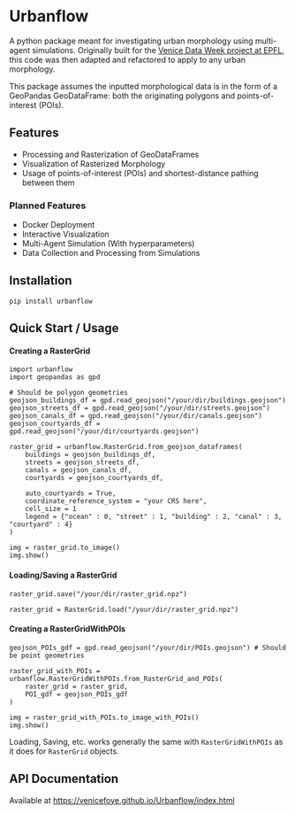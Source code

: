 # Urbanflow
A python package meant for investigating urban morphology using multi-agent simulations. Originally built for the [Venice Data Week project at EPFL](https://parcelsofvenice.epfl.ch/activities/venice-data-week-2025), this code was then adapted and refactored to apply to any urban morphology.

This package assumes the inputted morphological data is in the form of a GeoPandas GeoDataFrame: both the originating polygons and points-of-interest (POIs).

## Features

- Processing and Rasterization of GeoDataFrames
- Visualization of Rasterized Morphology
- Usage of points-of-interest (POIs) and shortest-distance pathing between them

### Planned Features
- Docker Deployment
- Interactive Visualization
- Multi-Agent Simulation (With hyperparameters)
- Data Collection and Processing from Simulations

## Installation

`pip install urbanflow`

## Quick Start / Usage

#### Creating a RasterGrid

```
import urbanflow
import geopandas as gpd

# Should be polygon geometries
geojson_buildings_df = gpd.read_geojson("/your/dir/buildings.geojson")
geojson_streets_df = gpd.read_geojson("/your/dir/streets.geojson")
geojson_canals_df = gpd.read_geojson("/your/dir/canals.geojson")
geojson_courtyards_df = gpd.read_geojson("/your/dir/courtyards.geojson")

raster_grid = urbanflow.RasterGrid.from_geojson_dataframes(
    buildings = geojson_buildings_df,
    streets = geojson_streets_df,
    canals = geojson_canals_df,
    courtyards = geojson_courtyards_df,

    auto_courtyards = True,
    coordinate_reference_system = "your CRS here",
    cell_size = 1
    legend = {"ocean" : 0, "street" : 1, "building" : 2, "canal" : 3, "courtyard" : 4}
)

img = raster_grid.to_image()
img.show()
```

#### Loading/Saving a RasterGrid

```
raster_grid.save("/your/dir/raster_grid.npz")

raster_grid = RasterGrid.load("/your/dir/raster_grid.npz")
```

#### Creating a RasterGridWithPOIs

```
geojson_POIs_gdf = gpd.read_geojson("/your/dir/POIs.geojson") # Should be point geometries

raster_grid_with_POIs = urbanflow.RasterGridWithPOIs.from_RasterGrid_and_POIs(
    raster_grid = raster_grid,
    POI_gdf = geojson_POIs_gdf
)

img = raster_grid_with_POIs.to_image_with_POIs()
img.show()
```

Loading, Saving, etc. works generally the same with `RasterGridWithPOIs` as it does for `RasterGrid` objects.

## API Documentation

Available at https://venicefoye.github.io/Urbanflow/index.html
